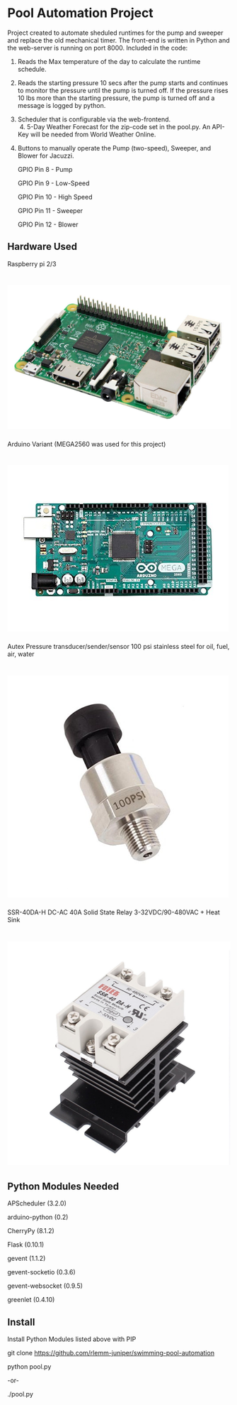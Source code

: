 # Pool Automation Project

Project created to automate sheduled runtimes for the pump and sweeper and replace the old mechanical timer.  The front-end is written in Python and the web-server is running on port 8000.  Included in the code:

  1.  Reads the Max temperature of the day to calculate the runtime schedule.
  2.  Reads the starting pressure 10 secs after the pump starts and continues to monitor the pressure until the pump is turned off.  If the pressure rises 10 lbs more than the starting pressure, the pump is turned off and a message is logged by python.
  3.  Scheduler that is configurable via the web-frontend.  
  4.  5-Day Weather Forecast for the zip-code set in the pool.py.  An API-Key will be needed from World Weather Online.
  5.  Buttons to manually operate the Pump (two-speed), Sweeper, and Blower for Jacuzzi.

      GPIO Pin 8 - Pump
      
      GPIO Pin 9 - Low-Speed
      
      GPIO Pin 10 - High Speed
      
      GPIO Pin 11 - Sweeper
      
      GPIO Pin 12 - Blower

## Hardware Used

Raspberry pi 2/3
# ![swimming-pool-automation](static/images/913XYU1VtjL._SL1500_.jpg)

Arduino Variant (MEGA2560 was used for this project)
# ![swimming-pool-automation](static/images/51+JOh1oO9L.jpg)

Autex Pressure transducer/sender/sensor 100 psi stainless steel for oil, fuel, air, water
# ![swimming-pool-automation](static/images/312-AZBopiL.jpg)

SSR-40DA-H DC-AC 40A Solid State Relay 3-32VDC/90-480VAC + Heat Sink
# ![swimming-pool-automation](static/images/615st6t-PiL._SL1100_.jpg)

## Python Modules Needed

  APScheduler (3.2.0)
  
  arduino-python (0.2)
  
  CherryPy (8.1.2)
  
  Flask (0.10.1)
  
  gevent (1.1.2)
  
  gevent-socketio (0.3.6)
  
  gevent-websocket (0.9.5)
  
  greenlet (0.4.10)

## Install
  
  Install Python Modules listed above with PIP
  
  git clone https://github.com/rlemm-juniper/swimming-pool-automation
  
  python pool.py
  
  -or-
  
  ./pool.py

